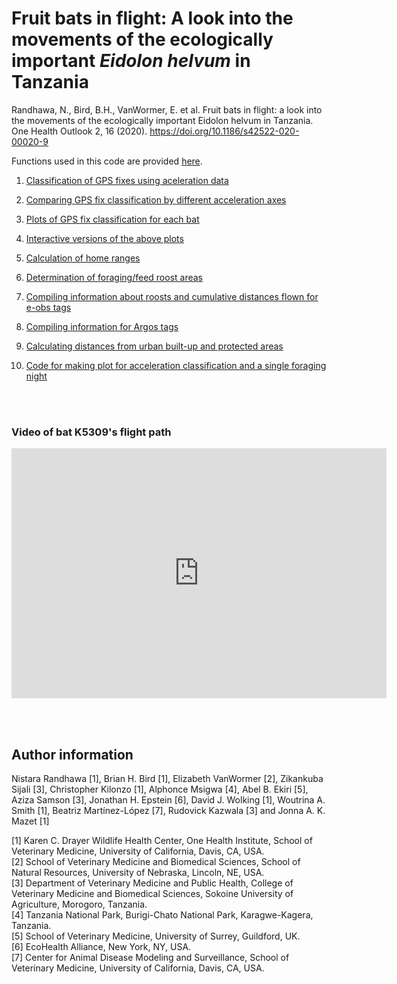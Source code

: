 # Fruit bats in flight: A look into the movements of the ecologically important _Eidolon helvum_ in Tanzania

Randhawa, N., Bird, B.H., VanWormer, E. et al. Fruit bats in flight: a look into the movements of the ecologically important Eidolon helvum in Tanzania. One Health Outlook 2, 16 (2020). https://doi.org/10.1186/s42522-020-00020-9

Functions used in this code are provided [here](https://nistara.github.io/Tanzania-fruit-bat-study/docs/00_fxns.html).

1. [Classification of GPS fixes using aceleration data](https://nistara.github.io/Tanzania-fruit-bat-study/docs/01_eobs-classify-acc-gps.html) 

2. [Comparing GPS fix classification by different acceleration axes](https://nistara.github.io/Tanzania-fruit-bat-study/docs/02_eobs-acc-compare.html) 

3. [Plots of GPS fix classification for each bat](https://nistara.github.io/Tanzania-fruit-bat-study/docs/03_eobs-plot-acc.html)

4. [Interactive versions of the above plots](https://nistara.github.io/Tanzania-fruit-bat-study/docs/03_eobs-plot-acc_interactive.html)

5. [Calculation of home ranges](https://nistara.github.io/Tanzania-fruit-bat-study/docs/04_eobs-home-range.html)

6. [Determination of foraging/feed roost areas](https://nistara.github.io/Tanzania-fruit-bat-study/docs/05_eobs-forage.html)

7. [Compiling information about roosts and cumulative distances flown for e-obs tags](https://nistara.github.io/Tanzania-fruit-bat-study/docs/06_eobs-gps-info.html)

8. [Compiling information for Argos tags](https://nistara.github.io/Tanzania-fruit-bat-study/docs/07_lotek-gps.html)

9. [Calculating distances from urban built-up and protected areas](https://nistara.github.io/Tanzania-fruit-bat-study/docs/08_guf-wdpa.html)

10. [Code for making plot for acceleration classification and a single foraging night](https://nistara.github.io/Tanzania-fruit-bat-study/docs/09_acc-gps-forage_plots.html)


<br><br>

### Video of bat K5309's flight path
<iframe width="600" height="400" src="https://www.youtube.com/embed/6z_K9qc_2hY" frameborder="0" allow="accelerometer; autoplay; encrypted-media; gyroscope; picture-in-picture" allowfullscreen></iframe>

<br><br>

## Author information
Nistara Randhawa [1], Brian H. Bird [1], Elizabeth VanWormer [2], Zikankuba Sijali [3], Christopher Kilonzo [1], Alphonce Msigwa [4], Abel B. Ekiri [5], Aziza Samson [3], Jonathan H. Epstein [6], David J. Wolking [1], Woutrina A. Smith [1], Beatriz Martínez-López [7], Rudovick Kazwala [3] and Jonna A. K. Mazet [1]

[1] Karen C. Drayer Wildlife Health Center, One Health Institute, School of Veterinary Medicine, University of California, Davis, CA, USA.   
[2] School of Veterinary Medicine and Biomedical Sciences, School of Natural Resources, University of Nebraska, Lincoln, NE, USA.    
[3] Department of Veterinary Medicine and Public Health, College of Veterinary Medicine and Biomedical Sciences, Sokoine University of Agriculture, Morogoro, Tanzania.   
[4] Tanzania National Park, Burigi-Chato National Park, Karagwe-Kagera, Tanzania.    
[5] School of Veterinary Medicine, University of Surrey, Guildford, UK.    
[6] EcoHealth Alliance, New York, NY, USA.    
[7] Center for Animal Disease Modeling and Surveillance, School of Veterinary Medicine, University of California, Davis, CA, USA. 
